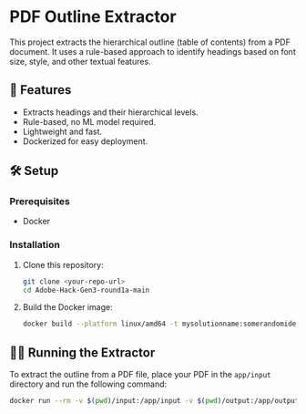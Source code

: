 # PDF Outline Extractor

This project extracts the hierarchical outline (table of contents) from a PDF document. It uses a rule-based approach to identify headings based on font size, style, and other textual features.

## 🌟 Features

* Extracts headings and their hierarchical levels.
* Rule-based, no ML model required.
* Lightweight and fast.
* Dockerized for easy deployment.

## 🛠️ Setup

### Prerequisites

* Docker

### Installation

1.  Clone this repository:
    ```bash
    git clone <your-repo-url>
    cd Adobe-Hack-Gen3-round1a-main
    ```

2.  Build the Docker image:
    ```bash
    docker build --platform linux/amd64 -t mysolutionname:somerandomidentifier
    ```

## 🏃‍♀️ Running the Extractor

To extract the outline from a PDF file, place your PDF in the `app/input` directory and run the following command:

```bash
docker run --rm -v $(pwd)/input:/app/input -v $(pwd)/output:/app/output -network none mysolutionname:somerandomidentifier
```
